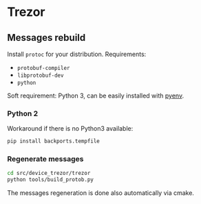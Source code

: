 # Trezor

## Messages rebuild

Install `protoc` for your distribution. Requirements:

- `protobuf-compiler`
- `libprotobuf-dev`
- `python`


Soft requirement: Python 3, can be easily installed with [pyenv].

### Python 2

Workaround if there is no Python3 available:

```bash
pip install backports.tempfile
```

### Regenerate messages

```bash
cd src/device_trezor/trezor
python tools/build_protob.py
```

The messages regeneration is done also automatically via cmake.

[pyenv]: https://github.com/pyenv/pyenv
